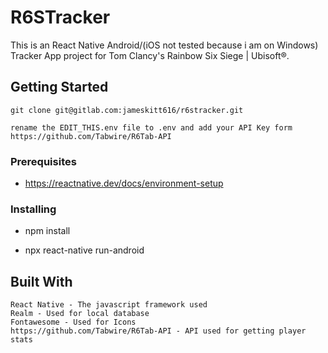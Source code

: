 # R6STracker

This is an React Native Android/(iOS not tested because i am on Windows) Tracker App project for Tom Clancy's Rainbow Six Siege | Ubisoft®.

## Getting Started

    git clone git@gitlab.com:jameskitt616/r6stracker.git
    
    rename the EDIT_THIS.env file to .env and add your API Key form https://github.com/Tabwire/R6Tab-API

### Prerequisites

- https://reactnative.dev/docs/environment-setup

### Installing

- npm install

- npx react-native run-android

## Built With

    React Native - The javascript framework used
    Realm - Used for local database
    Fontawesome - Used for Icons
    https://github.com/Tabwire/R6Tab-API - API used for getting player stats
